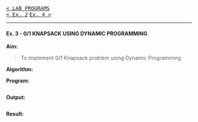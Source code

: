 [<kbd>< LAB PROGRAMS</kbd>](../README.md#lab-programs)  
[<kbd>< Ex. 2</kbd>](../lab_programs/e1.md)
[<kbd> Ex. 4 ></kbd>](../lab_programs/e4.md)

---

#### Ex. 3 - 0/1 KNAPSACK USING DYNAMIC PROGRAMMING

**Aim:**
> To implement 0/1 Knapsack problem using Dynamic Programming

**Algorithm:**
> 

**Program:**
```c

```

**Output:**
```

```

**Result:**
> 
